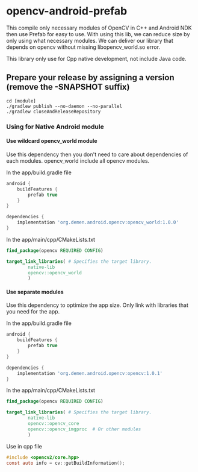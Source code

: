 # opencv-android-prefab

This compile only necessary modules of OpenCV in C++ and Android NDK then use Prefab for easy to 
use. With using this lib, we can reduce size by only using what necessary modules. We can deliver
our library that depends on opencv without missing libopencv_world.so error.

This library only use for Cpp native development, not include Java code.

## Prepare your release by assigning a version (remove the -SNAPSHOT suffix)

```shell
cd [module]
./gradlew publish --no-daemon --no-parallel
./gradlew closeAndReleaseRepository
```

### Using for Native Android module

#### Use wildcard opencv_world module

Use this dependency then you don't need to care about dependencies of each modules. opencv_world
include all opencv modules.

In the app/build.gradle file

```groovy
android {
    buildFeatures {
        prefab true
    }
}

dependencies {
    implementation 'org.demen.android.opencv:opencv_world:1.0.0'
}
```

In the app/main/cpp/CMakeLists.txt

```cmake
find_package(opencv REQUIRED CONFIG)

target_link_libraries( # Specifies the target library.
        native-lib
        opencv::opencv_world
        )
```

#### Use separate modules

Use this dependency to optimize the app size. Only link with libraries that you need for the app.

In the app/build.gradle file

```groovy
android {
    buildFeatures {
        prefab true
    }
}

dependencies {
    implementation 'org.demen.android.opencv:opencv:1.0.1'
}
```

In the app/main/cpp/CMakeLists.txt

```cmake
find_package(opencv REQUIRED CONFIG)

target_link_libraries( # Specifies the target library.
        native-lib
        opencv::opencv_core
        opencv::opencv_imgproc  # Or other modules
        )
```


Use in cpp file
```objectivec
#include <opencv2/core.hpp>
const auto info = cv::getBuildInformation();
```
